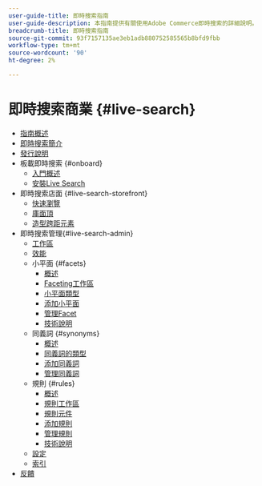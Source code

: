 ```yaml
---
user-guide-title: 即時搜索指南
user-guide-description: 本指南提供有關使用Adobe Commerce即時搜索的詳細說明。
breadcrumb-title: 即時搜索指南
source-git-commit: 93f7157135ae3eb1adb880752585565b8bfd9fbb
workflow-type: tm+mt
source-wordcount: '90'
ht-degree: 2%

---
```


# 即時搜索商業 {#live-search}

- [指南概述](guide-overview.md)
- [即時搜索簡介](overview.md)
- [發行說明](release-notes.md)
- 板載即時搜索 {#onboard}
   - [入門概述](onboarding-overview.md)
   - [安裝Live Search](install.md)
- 即時搜索店面 {#live-search-storefront}
   - [快速瀏覽](quick-tour.md)
   - [庫面頂](storefront-popover.md)
   - [造型跨距元素](storefront-popover-styling.md)
- 即時搜索管理{#live-search-admin}
   - [工作區](workspace.md)
   - [效能](performance.md)
   - 小平面 {#facets}
      - [概述](facets.md)
      - [Faceting工作區](faceting-workspace.md)
      - [小平面類型](facets-type.md)
      - [添加小平面](facets-add.md)
      - [管理Facet](facets-manage.md)
      - [技術說明](facet-technical-notes.md)
   - 同義詞 {#synonyms}
      - [概述](synonyms.md)
      - [同義詞的類型](synonyms-type.md)
      - [添加同義詞](synonyms-add.md)
      - [管理同義詞](synonyms-manage.md)
   - 規則 {#rules}
      - [概述](rules.md)
      - [規則工作區](rules-workspace.md)
      - [規則元件](rule-components.md)
      - [添加規則](rules-add.md)
      - [管理規則](rules-manage.md)
      - [技術說明](rule-technical-notes.md)
   - [設定](settings.md)
   - [索引](indexing.md)
- [反饋](feedback.md)